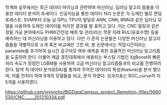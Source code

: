 학계와 실무에서는 최근 데이터 마이닝과 관련하여 머신러닝, 딥러닝 알고리 즘들을 이용한 데이터 분석이 추세이다. 인공지능을 통한 데이터 처리 논문은 각 도메인 별로 랜덤포레스트, SVM부터 오늘 날 GPU, TPU의 발달로 ANN, CNN, RNN과 같은 딥러닝 모델을 사용하여 도메인 데이터를 처리한 결과를 발 표하고 있다. 이는 CNC 밀링과 같은 정밀 가공 분야에서도 PHM(건전성 예측 및 관리)라는 학문 아래 RUL(유효수명) 등을 예측하는 데 머신러닝을 이용하고 있다. 다만 기 존의 논문들은 다양한 머신러닝 알고리즘들을 개별적으로 소개 혹은 비교에만 그친 바, 본 논문에서는 작업시간이라는 paramete를 추가하여 실시간 공구마모 여부 예측을 위한 효율적인 머신러닝 알고리즘을 도출하려 한다. 더불어 캐글 경진대회에서 애용되는 부스팅 기법인 XgBoost와 빠른 처리 속도가 장점인 LGBM을 사용하여 고급 머신러닝 알고리즘들과의 비교를 진행하려 한다. 탐색 적 데이터 분석(EDA)를 통하여 주어진 데이터의 특성(feature)을 분석 했으며, 이를 전처리 하여 9개의 모델들을 비교, 분석 하였다. 성과지표는 ROC_curve까 지 5개를 사용하였다.

https://github.com/yjyjyjcho/BIGDataCampus_project_Remotion-/files/5660530/CNC._._._201210334.pdf
